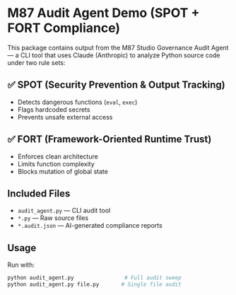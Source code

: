 # M87 Audit Agent Demo (SPOT + FORT Compliance)

This package contains output from the M87 Studio Governance Audit Agent — a CLI tool that uses Claude (Anthropic) to analyze Python source code under two rule sets:

## ✅ SPOT (Security Prevention & Output Tracking)
- Detects dangerous functions (`eval`, `exec`)
- Flags hardcoded secrets
- Prevents unsafe external access

## ✅ FORT (Framework-Oriented Runtime Trust)
- Enforces clean architecture
- Limits function complexity
- Blocks mutation of global state

## Included Files
- `audit_agent.py` — CLI audit tool
- `*.py` — Raw source files
- `*.audit.json` — AI-generated compliance reports

## Usage
Run with:

```bash
python audit_agent.py                # Full audit sweep
python audit_agent.py file.py       # Single file audit
